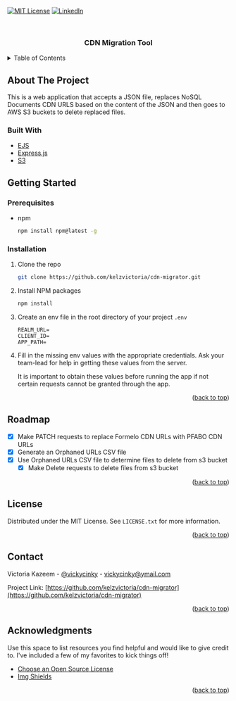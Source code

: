 <div id="top"></div>

[![MIT License][license-shield]][license-url]
[![LinkedIn][linkedin-shield]][linkedin-url]

<!-- PROJECT LOGO -->
<br />
<div align="center">
  <h3 align="center">CDN Migration Tool</h3>
</div>

<!-- TABLE OF CONTENTS -->
<details>
  <summary>Table of Contents</summary>
  <ol>
    <li>
      <a href="#about-the-project">About The Project</a>
      <ul>
        <li><a href="#built-with">Built With</a></li>
      </ul>
    </li>
    <li>
      <a href="#getting-started">Getting Started</a>
      <ul>
        <li><a href="#prerequisites">Prerequisites</a></li>
        <li><a href="#installation">Installation</a></li>
      </ul>
    </li>
    <!-- <li><a href="#usage">Usage</a></li>
    <li><a href="#roadmap">Roadmap</a></li>
    <li><a href="#contributing">Contributing</a></li> -->
    <li><a href="#license">License</a></li>
    <li><a href="#contact">Contact</a></li>
    <!-- <li><a href="#acknowledgments">Acknowledgments</a></li> -->
  </ol>
</details>

<!-- ABOUT THE PROJECT -->

## About The Project

<!-- [![Product Name Screen Shot][product-screenshot]](https://example.com) -->

This is a web application that accepts a JSON file, replaces NoSQL Documents CDN URLS based on the content of the JSON and then goes to AWS S3 buckets to delete replaced files.

<!--
<p align="right">(<a href="#top">back to top</a>)</p> -->

### Built With

- [EJS](https://ejs.co/)
- [Express.js](https://expressjs.com/)
- [S3](https://aws.amazon.com/s3)

<!-- <p align="right">(<a href="#top">back to top</a>)</p> -->

<!-- GETTING STARTED -->

## Getting Started

### Prerequisites

- npm
  ```sh
  npm install npm@latest -g
  ```

### Installation

1. Clone the repo
   ```sh
   git clone https://github.com/kelzvictoria/cdn-migrator.git
   ```
2. Install NPM packages
   ```sh
   npm install
   ```
3. Create an env file in the root directory of your project `.env`
   ```env
   REALM_URL=
   CLIENT_ID=
   APP_PATH=
   ```
4. Fill in the missing env values with the appropriate credentials. Ask your team-lead for help in getting these values from the server.

   It is important to obtain these values before running the app if not certain requests cannot be granted through the app.

<p align="right">(<a href="#top">back to top</a>)</p>

## Roadmap

- [x] Make PATCH requests to replace Formelo CDN URLs with PFABO CDN URLs
- [x] Generate an Orphaned URLs CSV file
- [x] Use Orphaned URLs CSV file to determine files to delete from s3 bucket
  - [x] Make Delete requests to delete files from s3 bucket

<p align="right">(<a href="#top">back to top</a>)</p>

<!-- LICENSE -->

## License

Distributed under the MIT License. See `LICENSE.txt` for more information.

<p align="right">(<a href="#top">back to top</a>)</p>

<!-- CONTACT -->

## Contact

Victoria Kazeem - [@vickycinky](https://twitter.com/vickycinky) - vickycinky@ymail.com

Project Link: [https://github.com/kelzvictoria/cdn-migrator](https://github.com/kelzvictoria/cdn-migrator)

<p align="right">(<a href="#top">back to top</a>)</p>

<!-- ACKNOWLEDGMENTS -->

## Acknowledgments

Use this space to list resources you find helpful and would like to give credit to. I've included a few of my favorites to kick things off!

- [Choose an Open Source License](https://choosealicense.com)
- [Img Shields](https://shields.io)

<p align="right">(<a href="#top">back to top</a>)</p>

<!-- MARKDOWN LINKS & IMAGES -->

[license-shield]: https://img.shields.io/github/license/kelzvictoria/cdn-migrator.svg?style=for-the-badge
[license-url]: https://github.com/kelzvictoria/cdn-migrator/blob/main/LICENSE
[linkedin-shield]: https://img.shields.io/badge/-LinkedIn-black.svg?style=for-the-badge&logo=linkedin&colorB=555
[linkedin-url]: https://www.linkedin.com/in/victoria-kazeem-062708bb/

<!-- [product-screenshot]: images/screenshot.png -->
